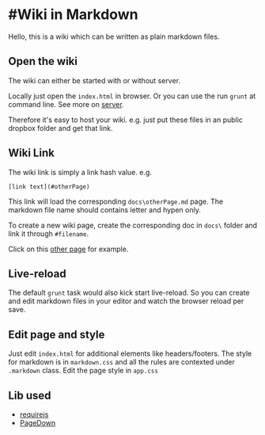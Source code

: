 #Wiki in Markdown
=================

Hello, this is a wiki which can be written as plain markdown files.

## Open the wiki

The wiki can either be started with or without server. 

Locally just open the `index.html` in browser. Or you can use the run `grunt` at command line. See more on [server](#server).

Therefore it's easy to host your wiki. e.g. just put these files in an public dropbox folder and get that link.

## Wiki Link

The wiki link is simply a link hash value. e.g.

	[link text](#otherPage)

This link will load the corresponding `docs\otherPage.md` page. The markdown file name should contains letter and hypen only. 

To create a new wiki page, create the corresponding doc in `docs\` folder and link it through `#filename`.

Click on this [other page](#otherpage) for example.

## Live-reload

The default `grunt` task would also kick start live-reload. So you can create and edit markdown files in your editor and watch the browser reload per save.

## Edit page and style

Just edit `index.html` for additional elements like headers/footers. The style for markdown is in `markdown.css` and all the rules are contexted under `.markdown` class. Edit the page style in `app.css`

## Lib used

- [requirejs](http://requirejs.org)
- [PageDown](http://code.google.com/p/pagedown/wiki/PageDown)

